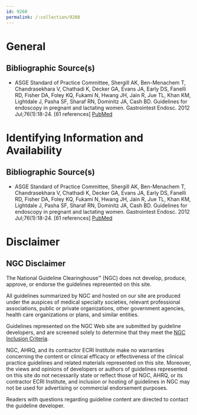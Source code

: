 ```yaml
---
id: 9260
permalink: /:collection/9260
---
```


# General

## Bibliographic Source(s)

- ASGE Standard of Practice Committee, Shergill AK, Ben-Menachem T, Chandrasekhara V, Chathadi K, Decker GA, Evans JA, Early DS, Fanelli RD, Fisher DA, Foley KQ, Fukami N, Hwang JH, Jain R, Jue TL, Khan KM, Lightdale J, Pasha SF, Sharaf RN, Dominitz JA, Cash BD. Guidelines for endoscopy in pregnant and lactating women. Gastrointest Endosc. 2012 Jul;76(1):18-24. [61 references] [ PubMed ](http://www.ncbi.nlm.nih.gov/entrez/query.fcgi?cmd=Retrieve&db=pubmed&dopt=Abstract&list_uids=22579258)

# Identifying Information and Availability

## Bibliographic Source(s)

- ASGE Standard of Practice Committee, Shergill AK, Ben-Menachem T, Chandrasekhara V, Chathadi K, Decker GA, Evans JA, Early DS, Fanelli RD, Fisher DA, Foley KQ, Fukami N, Hwang JH, Jain R, Jue TL, Khan KM, Lightdale J, Pasha SF, Sharaf RN, Dominitz JA, Cash BD. Guidelines for endoscopy in pregnant and lactating women. Gastrointest Endosc. 2012 Jul;76(1):18-24. [61 references] [ PubMed ](http://www.ncbi.nlm.nih.gov/entrez/query.fcgi?cmd=Retrieve&db=pubmed&dopt=Abstract&list_uids=22579258)

# Disclaimer

## NGC Disclaimer

The National Guideline Clearinghouse™ (NGC) does not develop, produce, approve, or endorse the guidelines represented on this site.

All guidelines summarized by NGC and hosted on our site are produced under the auspices of medical specialty societies, relevant professional associations, public or private organizations, other government agencies, health care organizations or plans, and similar entities.

Guidelines represented on the NGC Web site are submitted by guideline developers, and are screened solely to determine that they meet the [NGC Inclusion Criteria](/help-and-about/summaries/inclusion-criteria).

NGC, AHRQ, and its contractor ECRI Institute make no warranties concerning the content or clinical efficacy or effectiveness of the clinical practice guidelines and related materials represented on this site. Moreover, the views and opinions of developers or authors of guidelines represented on this site do not necessarily state or reflect those of NGC, AHRQ, or its contractor ECRI Institute, and inclusion or hosting of guidelines in NGC may not be used for advertising or commercial endorsement purposes.

Readers with questions regarding guideline content are directed to contact the guideline developer.


